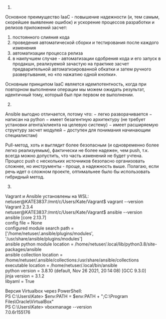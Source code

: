 1.
Основное преимущество IaaC - повышение надежности (и, тем самым, скорейшее выявление ошибок) и ускорение процессов разработки и релизов приложений засчет:
1.	постоянного слияния кода
2.	проведения автоматической сборки и тестирования после каждого изменения
3.	автоматизации процесса релиза
4.	в наилучшем случае - автоматизации одобрения кода и его запуск в продакшн, реализуемой зачастую на практике засчет предварительной автоматизированной обкатки и затем ручного развертывания, но «по нажатию одной кнопки».

Основным принципом IaaC является идемпотентность, когда при повторном выполнении операции мы можем ожидать результат, идентичный тому, который был при первом ее выполнении. 

2.
Ansible выгодно отличается, потому что:
−	легко разворачивается
−	написан на python
−	имеет безагентную архитектуру (не требует установки агента/клиента на целевую систему)
−	имеет расширяемую структуру засчет модулей
−	доступен для понимания начинающим специалистам)

Pull-метод, хоть и выглядит более безопасным (и одновременно более легко реализуемым), фактически не более надежен, чем push, т.к. всегда можно допустить, что часть изменений не будет учтена. Процесс push с нескольких источников безопасно организовать сложнее, но инструменты - проще, а надежность выше. Полагаю, если речь идет о сложном проекте, оптимальнее было бы использовать гибридный метод.

3.
Vagrant и Ansible установлены на WSL:  
netuser@KATE3837:/mnt/c/Users/Kate/Vagrant$ vagrant --version  
Vagrant 2.3.4  
netuser@KATE3837:/mnt/c/Users/Kate/Vagrant$ ansible --version  
ansible [core 2.13.7]  
  config file = None  
  configured module search path = ['/home/netuser/.ansible/plugins/modules',   '/usr/share/ansible/plugins/modules']  
  ansible python module location = /home/netuser/.local/lib/python3.8/site-packages/ansible  
  ansible collection location = /home/netuser/.ansible/collections:/usr/share/ansible/collections  
  executable location = /home/netuser/.local/bin/ansible  
  python version = 3.8.10 (default, Nov 26 2021, 20:14:08) [GCC 9.3.0]  
  jinja version = 3.1.2  
  libyaml = True  

Версия Virtualbox через PowerShell:  
PS C:\Users\Kate> $env:PATH = $env:PATH + ";C:\Program Files\Oracle\VirtualBox"  
PS C:\Users\Kate> vboxmanage --version  
7.0.6r155176  

